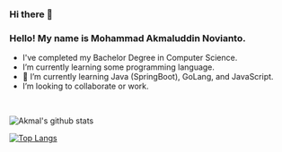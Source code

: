 ### Hi there 👋

### Hello! My name is Mohammad Akmaluddin Novianto. 
- I've completed my Bachelor Degree in Computer Science.
- I’m currently learning some programming language.
- 🌱 I’m currently learning Java (SpringBoot), GoLang, and JavaScript.
- I’m looking to collaborate or work.
<br/>

![Akmal's github stats](https://github-readme-stats.vercel.app/api?username=akmalseferagic&count_private=true&show_icons=true&theme=tokyonight)

[![Top Langs](https://github-readme-stats.vercel.app/api/top-langs/?username=akmalseferagic&layout=compact&theme=tokyonight)](https://github.com/anuraghazra/github-readme-stats)

<!--
**akmalseferagic/akmalseferagic** is a ✨ _special_ ✨ repository because its `README.md` (this file) appears on your GitHub profile.

Here are some ideas to get you started:

- 🔭 I’m currently working on ...
- 🌱 I’m currently learning ...
- 👯 I’m looking to collaborate on ...
- 🤔 I’m looking for help with ...
- 💬 Ask me about ...
- 📫 How to reach me: ...
- 😄 Pronouns: ...
- ⚡ Fun fact: ...
-->
